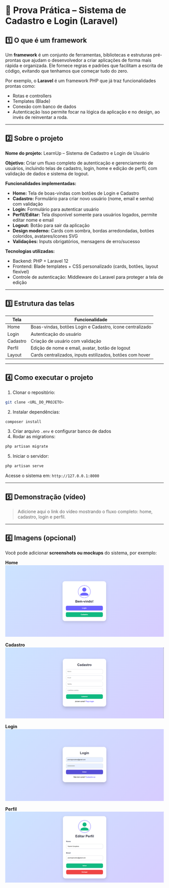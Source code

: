 # 📝 Prova Prática – Sistema de Cadastro e Login (Laravel)

## 1️⃣ O que é um framework

Um **framework** é um conjunto de ferramentas, bibliotecas e estruturas pré-prontas que ajudam o desenvolvedor a criar aplicações de forma mais rápida e organizada.
Ele fornece regras e padrões que facilitam a escrita de código, evitando que tenhamos que começar tudo do zero.

Por exemplo, o **Laravel** é um framework PHP que já traz funcionalidades prontas como:

* Rotas e controllers
* Templates (Blade)
* Conexão com banco de dados
* Autenticação
  Isso permite focar na lógica da aplicação e no design, ao invés de reinventar a roda.

---

## 2️⃣ Sobre o projeto

**Nome do projeto:** LearnUp – Sistema de Cadastro e Login de Usuário

**Objetivo:**
Criar um fluxo completo de autenticação e gerenciamento de usuários, incluindo telas de cadastro, login, home e edição de perfil, com validação de dados e sistema de logout.

**Funcionalidades implementadas:**

* **Home:** Tela de boas-vindas com botões de Login e Cadastro
* **Cadastro:** Formulário para criar novo usuário (nome, email e senha) com validação
* **Login:** Formulário para autenticar usuário
* **Perfil/Editar:** Tela disponível somente para usuários logados, permite editar nome e email
* **Logout:** Botão para sair da aplicação
* **Design moderno:** Cards com sombra, bordas arredondadas, botões coloridos, avatares/ícones SVG
* **Validações:** Inputs obrigatórios, mensagens de erro/sucesso

**Tecnologias utilizadas:**

* Backend: PHP + Laravel 12
* Frontend: Blade templates + CSS personalizado (cards, botões, layout flexível)
* Controle de autenticação: Middleware do Laravel para proteger a tela de edição

---

## 3️⃣ Estrutura das telas

| Tela     | Funcionalidade                                            |
| -------- | --------------------------------------------------------- |
| Home     | Boas-vindas, botões Login e Cadastro, ícone centralizado  |
| Login    | Autenticação do usuário                                   |
| Cadastro | Criação de usuário com validação                          |
| Perfil   | Edição de nome e email, avatar, botão de logout           |
| Layout   | Cards centralizados, inputs estilizados, botões com hover |

---

## 4️⃣ Como executar o projeto

1. Clonar o repositório:

```bash
git clone <URL_DO_PROJETO>
```

2. Instalar dependências:

```bash
composer install
```

3. Criar arquivo `.env` e configurar banco de dados
4. Rodar as migrations:

```bash
php artisan migrate
```

5. Iniciar o servidor:

```bash
php artisan serve
```

Acesse o sistema em: `http://127.0.0.1:8000`

---

## 5️⃣ Demonstração (vídeo)

> Adicione aqui o link do vídeo mostrando o fluxo completo: home, cadastro, login e perfil.

---

## 6️⃣ Imagens (opcional)

Você pode adicionar **screenshots ou mockups** do sistema, por exemplo:

**Home**
![Home](./imagens/home.png)

**Cadastro**
![Cadastro](./imagens/register.png)

**Login**
![Login](./imagens/login.png)

**Perfil**
![Perfil](./imagens/edit.png)


